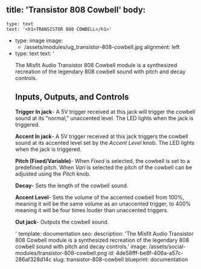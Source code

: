 title: 'Transistor 808 Cowbell'
body:
  -
    type: text
    text: '<h1>TRANSISTOR 808 COWBELL</h1>'
  -
    type: image
    image:
      - /assets/modules/ug_transistor-808-cowbell.jpg
    alignment: left
  -
    type: text
    text: '<p>The Misfit Audio Transistor 808 Cowbell module is a synthesized recreation of the legendary 808 cowbell sound with pitch and decay controls.</p><h2>Inputs, Outputs, and Controls</h2><p><strong>Trigger In jack</strong>- A 5V trigger received at this jack will trigger the cowbell sound at its "normal," unaccented level. The LED lights when the jack is triggered.&nbsp;</p><p><strong>Accent In jack</strong>- A 5V trigger received at this jack triggers the cowbell sound at its accented level set by the <em>Accent Level</em> knob. The LED lights when the jack is triggered.&nbsp;</p><p><strong>Pitch (Fixed/Variable)</strong>- When <em>Fixed </em>is selected, the cowbell is set to a predefined pitch. When <em>Vari</em> is selected the pitch of the cowbell can be adjusted using the <em>Pitch</em> knob.&nbsp;</p><p><strong>Decay</strong>- Sets the length of the cowbell sound.&nbsp;</p><p><strong>Accent Level</strong>- Sets the volume of the accented cowbell from 100%, meaning it will be the same volume as an unaccented trigger, to 400% meaning it will be four times louder than unaccented triggers.</p><p><strong>Out jack</strong>- Outputs the cowbell sound.&nbsp;</p>'
template: documentation
seo:
  description: 'The Misfit Audio Transistor 808 Cowbell module is a synthesized recreation of the legendary 808 cowbell sound with pitch and decay controls.'
  image: /assets/social-modules/transistor-808-cowbell.png
id: 4de58fff-be8f-406a-a57c-286af328d14c
slug: transistor-808-cowbell
blueprint: documentation
